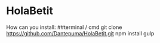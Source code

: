 # HolaBetit
How can you install: 
##terminal / cmd 
git clone https://github.com/Dantepuma/HolaBetit.git
npm install
gulp 


